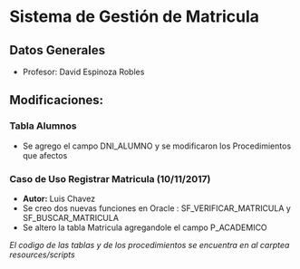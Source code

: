 # Sistema de Gestión de Matricula

## Datos Generales
* Profesor: David Espinoza Robles 

## Modificaciones:

### Tabla Alumnos
* Se agrego el campo DNI_ALUMNO y se modificaron los Procedimientos que afectos

### Caso de Uso Registrar Matricula (10/11/2017)
* **Autor:** Luis Chavez
* Se creo dos nuevas funciones en Oracle : SF_VERIFICAR_MATRICULA y SF_BUSCAR_MATRICULA
* Se altero la tabla Matricula agregandole el campo P_ACADEMICO

*El codigo de las tablas y de los procedimientos se encuentra en al carptea resources/scripts*